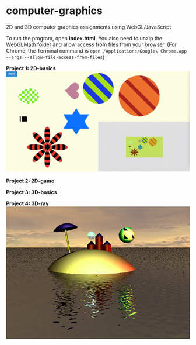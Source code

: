 # computer-graphics
2D and 3D computer graphics assignments using WebGL/JavaScript

To run the program, open **index.html**. You also need to unzip the WebGLMath folder and allow access from files from your browser. (For Chrome, the Terminal command is `open /Applications/Google\ Chrome.app --args --allow-file-access-from-files`)

**Project 1: 2D-basics**
![Screenshot](BasicObjects.gif)

**Project 2: 2D-game**

**Project 3: 3D-basics**

**Project 4: 3D-ray**
![Screenshot](Island.png)
